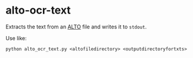 # alto-ocr-text
Extracts the text from an [ALTO](http://www.loc.gov/standards/alto/) file and writes it to `stdout`.

Use like:

    python alto_ocr_text.py <altofiledirectory> <outputdirectoryfortxts>
